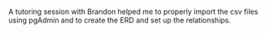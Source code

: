 A tutoring session with Brandon helped me to properly import the csv files using pgAdmin and to create the ERD and set up the relationships.  
